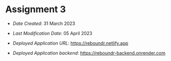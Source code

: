 # Assignment 3

* *Date Created*: 31 March 2023

* *Last Modification Date*: 05 April 2023

* *Deployed Application URL*: <https://reboundr.netlify.app>
* *Deployed Application backend*: <https://reboundr-backend.onrender.com>

